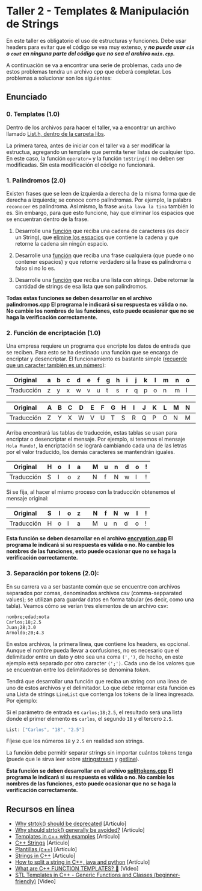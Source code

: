 
# Taller 2 - Templates & Manipulación de Strings

En este taller es obligatorio el uso de estructuras y funciones. Debe usar headers para evitar que el código se vea muy extenso, y ***no puede usar `cin` o `cout` en ninguna parte del código que no sea el archivo `main.cpp`.***

A continuación se va a encontrar una serie de problemas, cada uno de estos problemas tendra un archivo cpp que deberá completar. Los problemas a solucionar son los siguientes: 

## Enunciado

### 0. Templates (1.0)

Dentro de los archivos para hacer el taller, va a encontrar un archivo llamado [List.h, dentro de la carpeta libs](https://github.com/clase-programacion-avanzada/CPP-Workshop-1/blob/main/libs/List.h). 

La primera tarea, antes de iniciar con el taller va a ser modificar la estructua, agregando un template que permita tener listas de cualquier tipo. En este caso, la función `operator=` y la función `toString()` no deben ser modificadas. Sin esta modificación el código no funcionará.
  
### 1. Palíndromos (2.0)

Existen frases que se leen de izquierda a derecha de la misma forma que de derecha a izquierda; se conoce como palíndromas. Por ejemplo, la palabra `reconocer` es palíndroma. Así mismo, la frase `anita lava la tina` también lo es. Sin embargo, para que esto funcione, hay que eliminar los espacios que se encuentran dentro de la frase.

1. Desarrolle una [función](https://github.com/clase-programacion-avanzada/CPP-Workshop-1/blob/main/punto1/palindromes.cpp#L34) que reciba una cadena de caracteres (es decir un String), que [elimine los espacios](https://blog.devgenius.io/regex-replace-in-c-replace-the-match-of-a-string-using-regex-replace-c204c6b6f256) que contiene la cadena y que retorne la cadena sin ningún espacio. 

2. Desarrolle una [función](https://github.com/clase-programacion-avanzada/CPP-Workshop-1/blob/main/punto1/palindromes.cpp#L42) que reciba una frase cualquiera (que puede o no contener espacios) y que retorne verdadero si la frase es palíndroma o falso si no lo es.
   
3. Desarrolle una [función](https://github.com/clase-programacion-avanzada/CPP-Workshop-1/blob/main/punto1/palindromes.cpp#L52) que reciba una lista con strings. Debe retornar la cantidad de strings de esa lista que son palíndromos. 

**Todas estas funciones se deben desarrollar en el archivo palindromos.cpp El programa le indicará si su respuesta es válida o no. No cambie los nombres de las funciones, esto puede ocasionar que no se haga la verificación correctamente.**

### 2. Función de encriptación (1.0)

Una empresa requiere un programa que encripte los datos de entrada que se reciben. Para esto se ha destinado una función que se encarga de encriptar y desencriptar. El funcionamiento es bastante simple ([recuerde que un caracter también es un número](https://www.cs.cmu.edu/~pattis/15-1XX/common/handouts/ascii.html)):

| Original   | a | b | c | d | e | f | g | h | i | j | k | l | m | n | o | p | q | r | s | t | u | v | w | x | y | z |
|------------|---|---|---|---|---|---|---|---|---|---|---|---|---|---|---|---|---|---|---|---|---|---|---|---|---|---|
| Traducción | z | y | x | w | v | u | t | s | r | q | p | o | n | m | l | k | j | i | h | g | f | e | d | c | b | a |


| Original   | A | B | C | D | E | F | G | H | I | J | K | L | M | N | O | P | Q | R | S | T | U | V | W | X | Y | Z |
|------------|---|---|---|---|---|---|---|---|---|---|---|---|---|---|---|---|---|---|---|---|---|---|---|---|---|---|
| Traducción | Z | Y | X | W | V | U | T | S | R | Q | P | O | N | M | L | K | J | I | H | G | F | E | D | C | B | A |

Arriba encontrará las tablas de traducción, estas tablas se usan para encriptar o desencriptar el mensaje. 
Por ejemplo, si tenemos el mensaje `Hola Mundo!`, la encriptación se logrará cambiando cada una de las letras por el valor traducido, los demás caracteres se mantendrán iguales.

| Original   | H | o | l | a |   | M | u | n | d | o | ! |
|------------|---|---|---|---|---|---|---|---|---|---|---|
| Traducción | S | l | o | z |   | N | f | N | w | l | ! |

Si se fija, al hacer el mismo proceso con la traducción obtenemos el mensaje original:

| Original   | S | l | o | z |   | N | f | N | w | l | ! |
|------------|---|---|---|---|---|---|---|---|---|---|---|
| Traducción | H | o | l | a |   | M | u | n | d | o | ! |

**Esta función se deben desarrollar en el archivo [encryption.cpp](https://github.com/clase-programacion-avanzada/CPP-Workshop-1/blob/main/punto2/encryption.cpp#L25) El programa le indicará si su respuesta es válida o no. No cambie los nombres de las funciones, esto puede ocasionar que no se haga la verificación correctamente.**

### 3. Separación por tokens (2.0):

En su carrera va a ser bastante común que se encuentre con archivos separados por comas, denominados archivos csv (comma-sepparated values); se utilizan para guardar datos en forma tabular (es decir, como una tabla). Veamos cómo se verían tres elementos de un archivo csv:

```csv
nombre;edad;nota
Carlos;18;2.5
Juan;28;3.0
Arnoldo;20;4.3
```

En estos archivos, la primera linea, que contiene los headers, es opcional. Aunque el nombre pueda llevar a confusiones, no es necesario que el delimitador entre un dato y otro sea una coma `(',')`, de hecho, en este ejemplo está separado por otro caracter `(';')`. Cada uno de los valores que se encuentran entre los delimitadores se denomina *token*.

Tendrá que desarrollar una función que reciba un string con una línea de uno de estos archivos y el delimitador. Lo que debe retornar esta función es una Lista de strings `LineList` que contenga los tokens de la línea ingresada. Por ejemplo:

Si el parámetro de entrada es ```carlos;18;2.5```, el resultado será una lista donde el primer elemento es `carlos`, el segundo `18` y el tercero `2.5`. 

```cpp
List: ["Carlos", "18", "2.5"]
```

Fíjese que los números `18` y `2.5` en realidad son strings.

La función debe permitir separar strings sin importar cuántos tokens tenga (puede que le sirva leer sobre [stringstream](https://akh1l.hashnode.dev/stringstream-and-getline-in-cpp) y [getline](https://akh1l.hashnode.dev/stringstream-and-getline-in-cpp)).

**Esta función se deben desarrollar en el archivo [splittokens.cpp](https://github.com/clase-programacion-avanzada/CPP-Workshop-1/blob/main/punto3/splittokens.cpp#L23) El programa le indicará si su respuesta es válida o no. No cambie los nombres de las funciones, esto puede ocasionar que no se haga la verificación correctamente.**

## Recursos en línea

- [Why strtok() should be deprecated](https://stackoverflow.com/questions/44336831/why-should-strtok-be-deprecated) [Artículo]
- [Why should strtok() generally be avoided?](https://benpfaff.org/writings/clc/strtok.html) [Artículo]
- [Templates in c++ with examples](https://www.geeksforgeeks.org/templates-cpp/) [Artículo]
- [C++ Strings](https://www.geeksforgeeks.org/c-string-class-and-its-applications/) [Artículo]
- [Plantillas (c++)](https://learn.microsoft.com/es-es/cpp/cpp/templates-cpp?view=msvc-170) [Artículo]
- [Strings in C++](https://www.geeksforgeeks.org/strings-in-cpp/) [Artículo]
- [How to split a string in C++, java and python](https://www.geeksforgeeks.org/how-to-split-a-string-in-cc-python-and-java//) [Artículo]
- [What are C++ FUNCTION TEMPLATES? 🍪](https://www.youtube.com/watch?v=spZd2rNtze8) [Video]
- [STL Templates in C++ - Generic Functions and Classes (beginner-friendly)](https://www.youtube.com/watch?v=-Svq5IYPWbc) [Video]